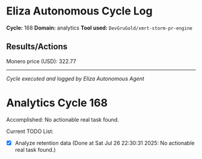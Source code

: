# Eliza Autonomous Cycle Log

**Cycle:** 168
**Domain:** analytics
**Tool used:** `DevGruGold/xmrt-storm-pr-engine`

## Results/Actions
Monero price (USD): 322.77

---
*Cycle executed and logged by Eliza Autonomous Agent*

# Analytics Cycle 168

Accomplished: No actionable real task found.

Current TODO List:

- [x] Analyze retention data  (Done at Sat Jul 26 22:30:31 2025: No actionable real task found.)